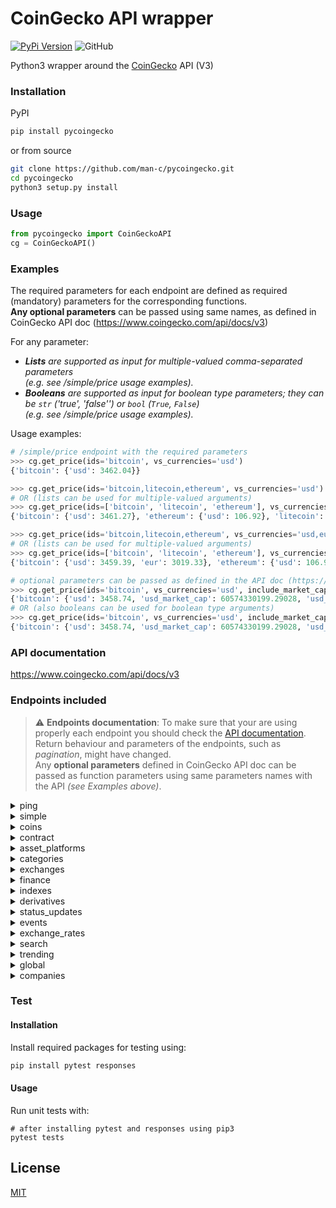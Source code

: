 # CoinGecko API wrapper
[![PyPi Version](https://img.shields.io/pypi/v/pycoingecko.svg)](https://pypi.python.org/pypi/pycoingecko/)
![GitHub](https://img.shields.io/github/license/man-c/pycoingecko)

Python3 wrapper around the [CoinGecko](https://www.coingecko.com/) API (V3)

### Installation
PyPI
```bash
pip install pycoingecko
```
or from source
```bash
git clone https://github.com/man-c/pycoingecko.git
cd pycoingecko
python3 setup.py install
```

### Usage

```python
from pycoingecko import CoinGeckoAPI
cg = CoinGeckoAPI()
```

### Examples
The required parameters for each endpoint are defined as required (mandatory) parameters for the corresponding functions.\
**Any optional parameters** can be passed using same names, as defined in CoinGecko API doc (https://www.coingecko.com/api/docs/v3)

For any parameter:
- ***Lists** are supported as input for multiple-valued comma-separated parameters\
  (e.g. see /simple/price usage examples).*
- ***Booleans** are supported as input for boolean type parameters; they can be `str` ('true', 'false'') or `bool` (`True`, `False`)\
  (e.g. see /simple/price usage examples).*

Usage examples:
```python
# /simple/price endpoint with the required parameters
>>> cg.get_price(ids='bitcoin', vs_currencies='usd')
{'bitcoin': {'usd': 3462.04}}

>>> cg.get_price(ids='bitcoin,litecoin,ethereum', vs_currencies='usd')
# OR (lists can be used for multiple-valued arguments)
>>> cg.get_price(ids=['bitcoin', 'litecoin', 'ethereum'], vs_currencies='usd')
{'bitcoin': {'usd': 3461.27}, 'ethereum': {'usd': 106.92}, 'litecoin': {'usd': 32.72}}

>>> cg.get_price(ids='bitcoin,litecoin,ethereum', vs_currencies='usd,eur')
# OR (lists can be used for multiple-valued arguments)
>>> cg.get_price(ids=['bitcoin', 'litecoin', 'ethereum'], vs_currencies=['usd', 'eur'])
{'bitcoin': {'usd': 3459.39, 'eur': 3019.33}, 'ethereum': {'usd': 106.91, 'eur': 93.31}, 'litecoin': {'usd': 32.72, 'eur': 28.56}}

# optional parameters can be passed as defined in the API doc (https://www.coingecko.com/api/docs/v3)
>>> cg.get_price(ids='bitcoin', vs_currencies='usd', include_market_cap='true', include_24hr_vol='true', include_24hr_change='true', include_last_updated_at='true')
{'bitcoin': {'usd': 3458.74, 'usd_market_cap': 60574330199.29028, 'usd_24h_vol': 4182664683.6247883, 'usd_24h_change': 1.2295378479069035, 'last_updated_at': 1549071865}}
# OR (also booleans can be used for boolean type arguments)
>>> cg.get_price(ids='bitcoin', vs_currencies='usd', include_market_cap=True, include_24hr_vol=True, include_24hr_change=True, include_last_updated_at=True)
{'bitcoin': {'usd': 3458.74, 'usd_market_cap': 60574330199.29028, 'usd_24h_vol': 4182664683.6247883, 'usd_24h_change': 1.2295378479069035, 'last_updated_at': 1549071865}}
```

### API documentation
https://www.coingecko.com/api/docs/v3

### Endpoints included
> :warning: **Endpoints documentation**: To make sure that your are using properly each endpoint you should check the [API documentation](https://www.coingecko.com/api/docs/v3). Return behaviour and parameters of the endpoints, such as *pagination*, might have changed. <br> Any **optional parameters** defined in CoinGecko API doc can be passed as function parameters using same parameters names with the API *(see Examples above)*.
<details><summary>ping</summary>
<p>

* **/ping** (Check API server status)
  ```python
  cg.ping()
  ```
</details>

<details><summary>simple</summary>
<p>

* **/simple/price** (Get the current price of any cryptocurrencies in any other supported currencies that you need)
  ```python
  cg.get_price()
  ```
* **/simple/token_price/{id}** (Get current price of tokens (using contract addresses) for a given platform in any other currency that you need)
  ```python
  cg.get_token_price()
  ```
* **/simple/supported_vs_currencies** (Get list of supported_vs_currencies)
  ```python
  cg.get_supported_vs_currencies()
  ```
</details>

<details><summary>coins</summary>
<p>

* **/coins/list** (List all supported coins id, name and symbol (no pagination required))
  ```python
  cg.get_coins_list()
  ```

* **/coins/markets** (List all supported coins price, market cap, volume, and market related data)
  ```python 
  cg.get_coins_markets()
  ```
* **/coins/{id}** (Get current data (name, price, market, ... including exchange tickers) for a coin)
  ```python 
  cg.get_coin_by_id()
  ```
* **/coins/{id}/tickers** (Get coin tickers (paginated to 100 items))
  ```python 
  cg.get_coin_ticker_by_id()
  ```
* **/coins/{id}/history** (Get historical data (name, price, market, stats) at a given date for a coin)
  ```python 
  cg.get_coin_history_by_id()
  ```
* **/coins/{id}/market_chart** (Get historical market data include price, market cap, and 24h volume (granularity auto))
  ```python 
  cg.get_coin_market_chart_by_id()
  ```
* **/coins/{id}/market_chart/range** (Get historical market data include price, market cap, and 24h volume within a range of timestamp (granularity auto))
  ```python 
  cg.get_coin_market_chart_range_by_id()
  ```
* **/coins/{id}/status_updates** (Get status updates for a given coin (beta))
  ```python
  cg.get_coin_status_updates_by_id()
  ```
* **/coins/{id}/ohlc** (Get coin's OHLC (beta))
  ```python
  cg.get_coin_ohlc_by_id()
  ```
</details>

<details><summary>contract</summary>
<p>

* **/coins/{id}/contract/{contract_address}** (Get coin info from contract address)
  ```python
  cg.get_coin_info_from_contract_address_by_id()
  ```
* **/coins/{id}/contract/{contract_address}/market_chart/** (Get historical market data include price, market cap, and 24h volume (granularity auto) from a contract address)
  ```python
  cg.get_coin_market_chart_from_contract_address_by_id()
  ```
* **/coins/{id}/contract/{contract_address}/market_chart/range** (Get historical market data include price, market cap, and 24h volume within a range of timestamp (granularity auto) from a contract address)
  ```python
  cg.get_coin_market_chart_range_from_contract_address_by_id()
  ```
</details>

<details><summary>asset_platforms</summary>
<p>

* **/asset_platforms** (List all asset platforms (Blockchain networks))
  ```python
  cg.get_asset_platforms()
  ```
</details>

<details><summary>categories</summary>
<p>

* **/coins/categories/list** (List all categories)
  ```python
  cg.get_coins_categories_list()
  ```
* **coins/categories** (List all categories with market data)
  ```python
  cg.get_coins_categories()
  ```
</details>

<details><summary>exchanges</summary>
<p>

* **/exchanges** (List all exchanges)
  ```python
  cg.get_exchanges_list()
  ```
* **/exchanges/list** (List all supported markets id and name (no pagination required))
  ```python
  cg.get_exchanges_id_name_list()
  ```
* **/exchanges/{id}** (Get exchange volume in BTC and top 100 tickers only)
  ```python
  cg.get_exchanges_by_id()
  ```
* **/exchanges/{id}/tickers** (Get exchange tickers (paginated, 100 tickers per page))
  ```python
  cg.get_exchanges_tickers_by_id()
  ```
* **/exchanges/{id}/status_updates** (Get status updates for a given exchange (beta))
  ```python
  cg.get_exchanges_status_updates_by_id()
  ```
* **/exchanges/{id}/volume_chart** (Get volume_chart data for a given exchange (beta))
  ```python
  cg.get_exchanges_volume_chart_by_id()
  ```
</details>

<details><summary>finance</summary>
<p>

* **/finance_platforms** (List all finance platforms)
  ```python
  cg.get_finance_platforms()
  ```
* **/finance_products** (List all finance products)
  ```python
  cg.get_finance_products()
  ```
</details>

<details><summary>indexes</summary>
<p>

* **/indexes** (List all market indexes)
```python
cg.get_indexes()
```
* **/indexes/{market_id}/{id}** (Get market index by market id and index id)
```python
cg.get_indexes_by_market_id_and_index_id()
```
* **/indexes/list** (List market indexes id and name)
```python
cg.get_indexes_list()
```
</details>

<details><summary>derivatives</summary>
<p>

* **/derivatives** (List all derivative tickers)
  ```python
  cg.get_derivatives()
  ```
* **/derivatives/exchanges** (List all derivative exchanges)
  ```python
  cg.get_derivatives_exchanges()
  ```
* **/derivatives/exchanges/{id}** (Show derivative exchange data)
  ```python
  cg.get_derivatives_exchanges_by_id()
  ```
* **/derivatives/exchanges/list** (List all derivative exchanges name and identifier)
  ```python
  cg.get_derivatives_exchanges_list()
  ```
</details>

<details><summary>status_updates</summary>
<p>

* **/status_updates** (List all status_updates with data (description, category, created_at, user, user_title and pin))
  ```python
  cg.get_status_updates()
  ```
</details>

<details><summary>events</summary>
<p>

* **/events** (Get events, paginated by 100)
  ```python
  cg.get_events()
  ```
* **/events/countries** (Get list of event countries)
  ```python
  cg.get_events_countries()
  ```
* **/events/types** (Get list of events types)
  ```python
  cg.get_events_types()
  ```
</details>

<details><summary>exchange_rates</summary>
<p>

* **/exchange_rates** (Get BTC-to-Currency exchange rates)
  ```python
  cg.get_exchange_rates()
  ```
</details>

<details><summary>search</summary>
<p>

* **/search** (Search for coins, categories and markets on CoinGecko)
  ```python
  cg.search()
  ```
</details>

<details><summary>trending</summary>
<p>

* **/search/trending** (Get trending search coins (Top-7) on CoinGecko in the last 24 hours)
  ```python
  cg.get_search_trending()
  ```
</details>

<details><summary>global</summary>
<p>

  - **/global** (Get cryptocurrency global data)
    ```python
    cg.get_global()
    ```
  - **/global/decentralized_finance_defi** (Get cryptocurrency global decentralized finance(defi) data)
    ```python
    cg.get_global_decentralized_finance_defi()
    ```
</details>

<details><summary>companies</summary>
<p>

  - **/companies/public_treasury/{coin_id}** (Get public companies data)
    ```python
    cg.get_companies_public_treasury_by_coin_id()
    ```
</details>

### Test

#### Installation
Install required packages for testing using:
```bash
pip install pytest responses
```

#### Usage

Run unit tests with:

```
# after installing pytest and responses using pip3
pytest tests
```

## License
[MIT](https://choosealicense.com/licenses/mit/)
